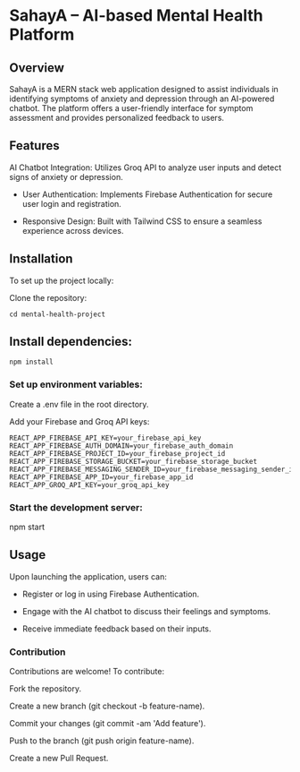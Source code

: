 # SahayA – AI-based Mental Health Platform
## Overview

SahayA is a MERN stack web application designed to assist individuals in identifying symptoms of anxiety and depression through an AI-powered chatbot. The platform offers a user-friendly interface for symptom assessment and provides personalized feedback to users.

## Features

AI Chatbot Integration: Utilizes Groq API to analyze user inputs and detect signs of anxiety or depression.

- User Authentication: Implements Firebase Authentication for secure user login and registration.

- Responsive Design: Built with Tailwind CSS to ensure a seamless experience across devices.

## Installation

To set up the project locally:

Clone the repository:

``` git clone https://github.com/sushanth1551/mental-health-project.git
cd mental-health-project
```


## Install dependencies:

```npm install```


### Set up environment variables:

Create a .env file in the root directory.

Add your Firebase and Groq API keys:
```
REACT_APP_FIREBASE_API_KEY=your_firebase_api_key
REACT_APP_FIREBASE_AUTH_DOMAIN=your_firebase_auth_domain
REACT_APP_FIREBASE_PROJECT_ID=your_firebase_project_id
REACT_APP_FIREBASE_STORAGE_BUCKET=your_firebase_storage_bucket
REACT_APP_FIREBASE_MESSAGING_SENDER_ID=your_firebase_messaging_sender_id
REACT_APP_FIREBASE_APP_ID=your_firebase_app_id
REACT_APP_GROQ_API_KEY=your_groq_api_key
```

### Start the development server:

npm start

## Usage

Upon launching the application, users can:

- Register or log in using Firebase Authentication.

- Engage with the AI chatbot to discuss their feelings and symptoms.

- Receive immediate feedback based on their inputs.

### Contribution

Contributions are welcome! To contribute:

Fork the repository.

Create a new branch (git checkout -b feature-name).

Commit your changes (git commit -am 'Add feature').

Push to the branch (git push origin feature-name).

Create a new Pull Request.
